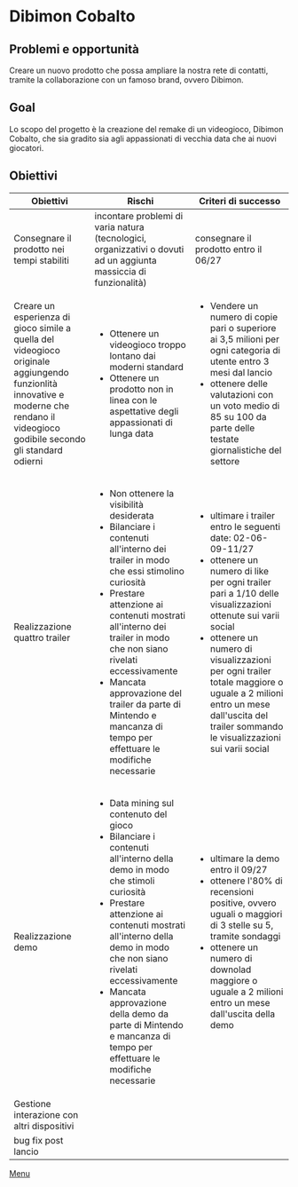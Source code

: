 # Dibimon Cobalto

## Problemi e opportunità

Creare un nuovo prodotto che possa ampliare la nostra rete di contatti, tramite la collaborazione con un famoso brand, ovvero Dibimon.

## Goal

Lo scopo del progetto è la creazione del remake di un videogioco, Dibimon Cobalto, che sia gradito sia agli appassionati di vecchia data che ai nuovi giocatori.

## Obiettivi

| Obiettivi | Rischi | Criteri di successo |
|-----------|--------|---------------------|
| Consegnare il prodotto nei tempi stabiliti | incontare problemi di varia natura (tecnologici, organizzativi o dovuti ad un aggiunta massiccia di funzionalità) | consegnare il prodotto entro il 06/27 |
| Creare un esperienza di gioco simile a quella del videogioco originale aggiungendo funzionlità innovative e moderne che rendano il videogioco godibile secondo gli standard odierni | <ul> <li> Ottenere un videogioco troppo lontano dai moderni standard </li><li> Ottenere un prodotto non in linea con le aspettative degli appassionati di lunga data </li></ul>| <ul> <li> Vendere un numero di copie pari o superiore ai 3,5 milioni per ogni categoria di utente entro 3 mesi dal lancio</li> <li> ottenere delle valutazioni con un voto medio di 85 su 100 da parte delle testate giornalistiche del settore</li></ul> |
| Realizzazione quattro trailer | <ul><li> Non ottenere la visibilità desiderata</li> <li> Bilanciare i contenuti all'interno dei trailer in modo che essi stimolino curiosità </li><li>Prestare attenzione ai contenuti mostrati all'interno dei trailer in modo che non siano rivelati eccessivamente </li><li> Mancata approvazione del trailer da parte di Mintendo e mancanza di tempo per effettuare le modifiche necessarie</li></ul> | <ul><li> ultimare i trailer entro le seguenti date: 02-06-09-11/27 </li><li> ottenere un numero di like per ogni trailer pari a 1/10 delle visualizzazioni ottenute sui varii social </li> <li> ottenere un numero di visualizzazioni per ogni trailer totale maggiore o uguale a 2 milioni entro un mese dall'uscita del trailer sommando le visualizzazioni sui varii social </li></ul>|
| Realizzazione demo | <ul> <li> Data mining sul contenuto del gioco  </li> <li> Bilanciare i contenuti all'interno della demo in modo che stimoli curiosità </li> <li>Prestare attenzione ai contenuti mostrati all'interno della demo in modo che non siano rivelati eccessivamente </li> <li> Mancata approvazione della demo da parte di Mintendo e mancanza di tempo per effettuare le modifiche necessarie </li> </ul>|<ul> <li> ultimare la demo entro il 09/27 </li> <li> ottenere l'80% di recensioni positive, ovvero uguali o maggiori di 3 stelle su 5, tramite sondaggi </li> <li> ottenere un numero di downolad maggiore o uguale a 2 milioni entro un mese dall'uscita della demo </li> </ul> |
| Gestione interazione con altri dispositivi | | |
| bug fix post lancio | | |



[Menu](../../index.md)